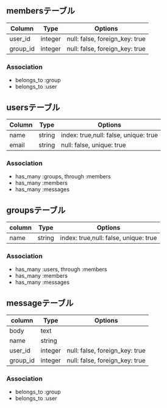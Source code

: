 ## membersテーブル

|Column|Type|Options|
|------|----|-------|
|user_id|integer|null: false, foreign_key: true|
|group_id|integer|null: false, foreign_key: true|

### Association
- belongs_to :group
- belongs_to :user

## usersテーブル

|Column|Type|Options|
|------|----|-------|
|name|string|index: true,null: false, unique: true|
|email|string|null: false, unique: true|

### Association
- has_many :groups, through :members
- has_many :members
- has_many :messages

## groupsテーブル

|column|Type|Options|
|------|----|-------|
|name|string|index: true,null: false, unique: true|

### Association
- has_many :users, through :members
- has_many :members
- has_many :messages

## messageテーブル
|column|Type|Options|
|------|----|-------|
|body|text||
|name|string||
|user_id|integer|null: false, foreign_key: true|
|group_id|integer|null: false, foreign_key: true|

### Association
- belongs_to :group
- belongs_to :user
